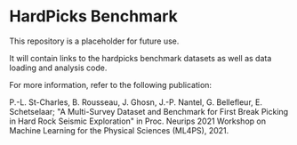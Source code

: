 # HardPicks Benchmark

This repository is a placeholder for future use.

It will contain links to the hardpicks benchmark datasets as well as data loading and analysis code.

For more information, refer to the following publication:

P.-L. St-Charles, B. Rousseau, J. Ghosn, J.-P. Nantel, G. Bellefleur, E. Schetselaar;
"A Multi-Survey Dataset and Benchmark for First Break Picking in Hard Rock Seismic Exploration"
in Proc. Neurips 2021 Workshop on Machine Learning for the Physical Sciences (ML4PS), 2021.
